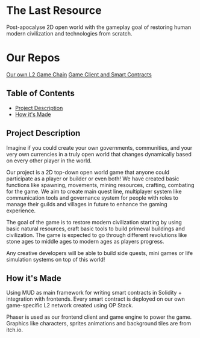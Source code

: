 # The Last Resource
Post-apocalyse 2D open world with the gameplay goal of restoring human modern civilization and technologies from scratch.

# Our Repos
[Our own L2 Game Chain](https://github.com/The-Last-Resource/opStack)
[Game Client and Smart Contracts](https://github.com/The-Last-Resource/The-Last-Resource-MUD)

## Table of Contents
* [Project Description](#Project-Description)
* [How it's Made](#How-it's-Made)

## Project Description
Imagine if you could create your own governments, communities, and your very own currencies in a truly open world that changes dynamically based on every other player in the world.

Our project is a 2D top-down open world game that anyone could participate as a player or builder or even both! We have created basic functions like spawning, movements, mining resources, crafting, combating for the game. We aim to create main quest line, multiplayer system like communication tools and governance system for people with roles to manage their guilds and villages in future to enhance the gaming experience.

The goal of the game is to restore modern civilization starting by using basic natural resources, craft basic tools to build primeval buildings and civilization. The game is expected to go through different revolutions like stone ages to middle ages to modern ages as players progress.

Any creative developers will be able to build side quests, mini games or life simulation systems on top of this world!

## How it's Made
Using MUD as main framework for writing smart contracts in Solidity + integration with frontends. Every smart contract is deployed on our own game-specific L2 network created using OP Stack.

Phaser is used as our frontend client and game engine to power the game. Graphics like characters, sprites animations and background tiles are from itch.io.
